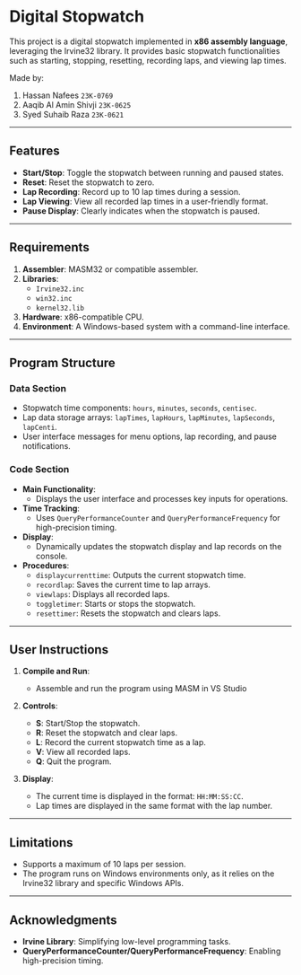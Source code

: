 
# Digital Stopwatch

This project is a digital stopwatch implemented in **x86 assembly language**, leveraging the Irvine32 library. It provides basic stopwatch functionalities such as starting, stopping, resetting, recording laps, and viewing lap times.

Made by:
1. Hassan Nafees          `23K-0769`
2. Aaqib Al Amin Shivji   `23K-0625`
3. Syed Suhaib Raza       `23K-0621`

---

## Features
- **Start/Stop**: Toggle the stopwatch between running and paused states.
- **Reset**: Reset the stopwatch to zero.
- **Lap Recording**: Record up to 10 lap times during a session.
- **Lap Viewing**: View all recorded lap times in a user-friendly format.
- **Pause Display**: Clearly indicates when the stopwatch is paused.

---

## Requirements
1. **Assembler**: MASM32 or compatible assembler.
2. **Libraries**: 
   - `Irvine32.inc`
   - `win32.inc`
   - `kernel32.lib`
3. **Hardware**: x86-compatible CPU.
4. **Environment**: A Windows-based system with a command-line interface.

---

## Program Structure

### **Data Section**
- Stopwatch time components: `hours`, `minutes`, `seconds`, `centisec`.
- Lap data storage arrays: `lapTimes`, `lapHours`, `lapMinutes`, `lapSeconds`, `lapCenti`.
- User interface messages for menu options, lap recording, and pause notifications.

### **Code Section**
- **Main Functionality**:
  - Displays the user interface and processes key inputs for operations.
- **Time Tracking**:
  - Uses `QueryPerformanceCounter` and `QueryPerformanceFrequency` for high-precision timing.
- **Display**:
  - Dynamically updates the stopwatch display and lap records on the console.
- **Procedures**:
  - `displaycurrenttime`: Outputs the current stopwatch time.
  - `recordlap`: Saves the current time to lap arrays.
  - `viewlaps`: Displays all recorded laps.
  - `toggletimer`: Starts or stops the stopwatch.
  - `resettimer`: Resets the stopwatch and clears laps.

---

## User Instructions
1. **Compile and Run**:
   - Assemble and run the program using MASM in VS Studio 

2. **Controls**:
   - **S**: Start/Stop the stopwatch.
   - **R**: Reset the stopwatch and clear laps.
   - **L**: Record the current stopwatch time as a lap.
   - **V**: View all recorded laps.
   - **Q**: Quit the program.

3. **Display**:
   - The current time is displayed in the format: `HH:MM:SS:CC`.
   - Lap times are displayed in the same format with the lap number.

---

## Limitations
- Supports a maximum of 10 laps per session.
- The program runs on Windows environments only, as it relies on the Irvine32 library and specific Windows APIs.

---

## Acknowledgments
- **Irvine Library**: Simplifying low-level programming tasks.
- **QueryPerformanceCounter/QueryPerformanceFrequency**: Enabling high-precision timing.
